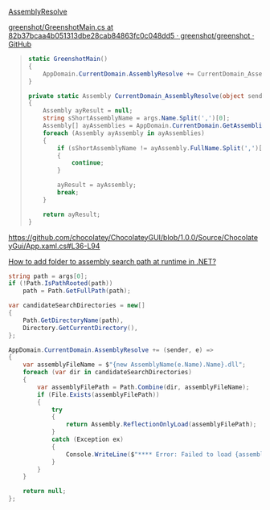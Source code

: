 [AssemblyResolve](https://github.com/microsoft/perfview/blob/main/src/HeapDump/Program.cs)

[greenshot/GreenshotMain.cs at 82b37bcaa4b051313dbe28cab84863fc0c048dd5 · greenshot/greenshot · GitHub](https://github.com/greenshot/greenshot/blob/82b37bcaa4b051313dbe28cab84863fc0c048dd5/src/Greenshot/GreenshotMain.cs#L35-L57)

> ```csharp
> static GreenshotMain()
> {
>     AppDomain.CurrentDomain.AssemblyResolve += CurrentDomain_AssemblyResolve;
> }
> 
> private static Assembly CurrentDomain_AssemblyResolve(object sender, ResolveEventArgs args)
> {
>     Assembly ayResult = null;
>     string sShortAssemblyName = args.Name.Split(',')[0];
>     Assembly[] ayAssemblies = AppDomain.CurrentDomain.GetAssemblies();
>     foreach (Assembly ayAssembly in ayAssemblies)
>     {
>         if (sShortAssemblyName != ayAssembly.FullName.Split(',')[0])
>         {
>             continue;
>         }
> 
>         ayResult = ayAssembly;
>         break;
>     }
> 
>     return ayResult;
> }
> ```

https://github.com/chocolatey/ChocolateyGUI/blob/1.0.0/Source/ChocolateyGui/App.xaml.cs#L36-L94

[How to add folder to assembly search path at runtime in .NET?](https://stackoverflow.com/questions/1373100/how-to-add-folder-to-assembly-search-path-at-runtime-in-net)

```csharp
string path = args[0];
if (!Path.IsPathRooted(path))
    path = Path.GetFullPath(path);

var candidateSearchDirectories = new[]
{
    Path.GetDirectoryName(path),
    Directory.GetCurrentDirectory(),
};

AppDomain.CurrentDomain.AssemblyResolve += (sender, e) =>
{
    var assemblyFileName = $"{new AssemblyName(e.Name).Name}.dll";
    foreach (var dir in candidateSearchDirectories)
    {
        var assemblyFilePath = Path.Combine(dir, assemblyFileName);
        if (File.Exists(assemblyFilePath))
        {
            try
            {
                return Assembly.ReflectionOnlyLoad(assemblyFilePath);
            }
            catch (Exception ex)
            {
                Console.WriteLine($"**** Error: Failed to load {assemblyFilePath}: {ex.Message}");
            }
        }
    }

    return null;
};
```
